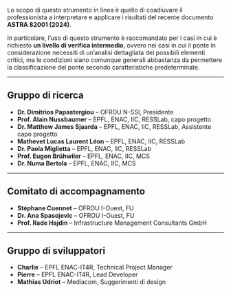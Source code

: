 Lo scopo di questo strumento in linea è quello di coadiuvare il professionista a interpretare e applicare i risultati del recente documento **ASTRA 82001 (2024)**.

In particolare, l’uso di questo strumento è raccomandato per i casi in cui è richiesto **un livello di verifica intermedio**, ovvero nei casi in cui il ponte in considerazione necessiti di un’analisi dettagliata dei possibili elementi critici, ma le condizioni siano comunque generali abbastanza da permettere la classificazione del ponte secondo caratteristiche predeterminate.

---

## Gruppo di ricerca

- **Dr. Dimitrios Papastergiou** – OFROU N-SSI, Presidente
- **Prof. Alain Nussbaumer** – EPFL, ENAC, IIC, RESSLab, capo progetto
- **Dr. Matthew James Sjaarda** – EPFL, ENAC, IIC, RESSLab, Assistente capo progetto
- **Mathevet Lucas Laurent Léon** – EPFL, ENAC, IIC, RESSLab
- **Dr. Paola Miglietta** – EPFL, ENAC, IIC, RESSLab
- **Prof. Eugen Brühwiler** – EPFL, ENAC, IIC, MCS
- **Dr. Numa Bertola** – EPFL, ENAC, IIC, MCS

---

## Comitato di accompagnamento

- **Stéphane Cuennet** – OFROU I-Ouest, FU
- **Dr. Ana Spasojevic** – OFROU I-Ouest, FU
- **Prof. Rade Hajdin** – Infrastructure Management Consultants GmbH

---

## Gruppo di sviluppatori

- **Charlie** – EPFL ENAC-IT4R, Technical Project Manager
- **Pierre** – EPFL ENAC-IT4R, Lead Developer
- **Mathias Udriot** – Mediacom, Suggerimenti di design
